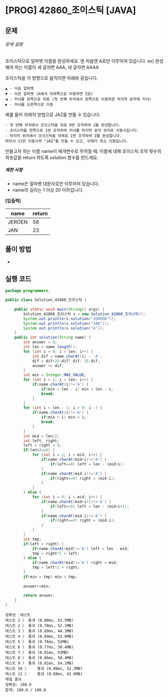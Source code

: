 # [PROG] 42860_조이스틱 [JAVA]

## 문제

###### 문제 설명

조이스틱으로 알파벳 이름을 완성하세요. 맨 처음엔 A로만 이루어져 있습니다.
ex) 완성해야 하는 이름이 세 글자면 AAA, 네 글자면 AAAA

조이스틱을 각 방향으로 움직이면 아래와 같습니다.

```
▲ - 다음 알파벳
▼ - 이전 알파벳 (A에서 아래쪽으로 이동하면 Z로)
◀ - 커서를 왼쪽으로 이동 (첫 번째 위치에서 왼쪽으로 이동하면 마지막 문자에 커서)
▶ - 커서를 오른쪽으로 이동
```

예를 들어 아래의 방법으로 JAZ를 만들 수 있습니다.

```
- 첫 번째 위치에서 조이스틱을 위로 9번 조작하여 J를 완성합니다.
- 조이스틱을 왼쪽으로 1번 조작하여 커서를 마지막 문자 위치로 이동시킵니다.
- 마지막 위치에서 조이스틱을 아래로 1번 조작하여 Z를 완성합니다.
따라서 11번 이동시켜 "JAZ"를 만들 수 있고, 이때가 최소 이동입니다.
```

만들고자 하는 이름 name이 매개변수로 주어질 때, 이름에 대해 조이스틱 조작 횟수의 최솟값을 return 하도록 solution 함수를 만드세요.

##### 제한 사항

- name은 알파벳 대문자로만 이루어져 있습니다.
- name의 길이는 1 이상 20 이하입니다.

**[입출력]**

| name   | return |
| ------ | ------ |
| JEROEN | 56     |
| JAN    | 23     |



## 풀이 방법

- 

## 실행 코드

```java
package programmers;

public class Solution_42860_조이스틱 {
	
	public static void main(String[] args) {
		Solution_42860_조이스틱 s = new Solution_42860_조이스틱();
		System.out.println(s.solution("JEROEN"));
		System.out.println(s.solution("JAN"));
		System.out.println(s.solution("A"));
	}
	public int solution(String name) {
        int answer = 0;
        int len = name.length();
        for (int i = 0; i < len; i++) {
        	int dif = name.charAt(i) - 'A';
        	dif = dif<26-dif? dif: 26-dif;
			answer += dif;
		}
        int min = Integer.MAX_VALUE;
        for (int i = 1; i < len; i++) {
        	if(name.charAt(i)!='A') {
        		if(min > len - i) min = len - i;
        		break;
        	}
        }
        for (int i = len - 1; i > 0; i--) {
        	if(name.charAt(i)!='A') {
        		if(min > i) min = i;
        		break;
        	}
        }
        int mid = len/2;
        int left, right;
        left = right = 0;
        if(len%2==0) {
        	for (int i = 1; i < mid; i++) {
				if(name.charAt(mid+i)!='A') {
					if(left==0) left = len - (mid+i);
				}
				if(name.charAt(mid-i)!='A') {
					if(right==0) right = (mid-i);
				}
			}
        } else {
        	for (int i = 0; i < mid; i++) {
        		if(name.charAt(mid+i+1)!='A') {
        			if(left==0) left = len - (mid+i+1);
        		}
        		if(name.charAt(mid-i)!='A') {
        			if(right==0) right = (mid-i);
        		}
        	}
        }
    	int tmp;
    	if(left > right) {
    		if(name.charAt(mid)!='A') left = len - mid;
    		tmp = right*2 + left;
    	} else {
    		if(name.charAt(mid)!='A') right = mid;
    		tmp = left*2 + right;
    	}
    	if(min > tmp) min = tmp;
        
        answer+=min;
        
        return answer;
    }
}

```

```
정확성  테스트
테스트 1 〉	통과 (0.80ms, 52.5MB)
테스트 2 〉	통과 (0.78ms, 52.1MB)
테스트 3 〉	통과 (0.89ms, 44.3MB)
테스트 4 〉	통과 (0.84ms, 52.6MB)
테스트 5 〉	통과 (0.76ms, 52MB)
테스트 6 〉	통과 (0.77ms, 50.4MB)
테스트 7 〉	통과 (0.81ms, 53MB)
테스트 8 〉	통과 (0.86ms, 50.4MB)
테스트 9 〉	통과 (0.81ms, 54.1MB)
테스트 10 〉	통과 (0.80ms, 52.3MB)
테스트 11 〉	통과 (0.88ms, 42.6MB)
채점 결과
정확성: 100.0
합계: 100.0 / 100.0
```